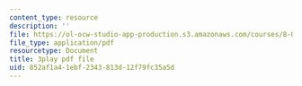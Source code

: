 ```yaml
---
content_type: resource
description: ''
file: https://ol-ocw-studio-app-production.s3.amazonaws.com/courses/8-03sc-physics-iii-vibrations-and-waves-fall-2016/852af1a41ebf2343813d12f79fc35a5d_VkbtIDSHfSc.pdf
file_type: application/pdf
resourcetype: Document
title: 3play pdf file
uid: 852af1a4-1ebf-2343-813d-12f79fc35a5d
---
```

